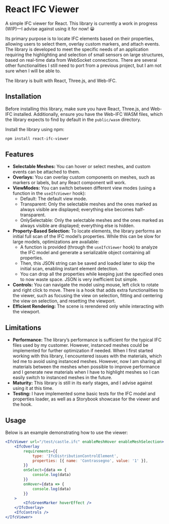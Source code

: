 # React IFC Viewer

A simple IFC viewer for React. This library is currently a work in progress (WIP)—I advise against using it for now! 😀

Its primary purpose is to locate IFC elements based on their properties, allowing users to select them, overlay custom markers, and attach events. The library is developed to meet the specific needs of an application requiring the highlighting and selection of small sensors on large structures, based on real-time data from WebSocket connections. There are several other functionalities I still need to port from a previous project, but I am not sure when I will be able to.

The library is built with React, Three.js, and Web-IFC.

## Installation

Before installing this library, make sure you have React, Three.js, and Web-IFC installed. Additionally, ensure you have the Web-IFC WASM files, which the library expects to find by default in the `public/wasm` directory.

Install the library using npm:

```bash
npm install react-ifc-viewer
```

## Features

- **Selectable Meshes:** You can hover or select meshes, and custom events can be attached to them.
- **Overlays:** You can overlay custom components on meshes, such as markers or labels, but any React component will work.
- **ViewModes:** You can switch between different view modes (using a function in the `useIfcViewer` hook):
    - Default: The default view mode.
    - Transparent: Only the selectable meshes and the ones marked as always visible are displayed; everything else becomes half-transparent.
    - OnlySelectable: Only the selectable meshes and the ones marked as always visible are displayed; everything else is hidden.
- **Property-Based Selection:** To locate elements, the library performs an initial full scan of the IFC model’s properties. While this can be slow for large models, optimizations are available:
    - A function is provided (through the `useIfcViewer` hook) to analyze the IFC model and generate a serializable object containing all properties.
    - Then, this JSON string can be saved and loaded later to skip the initial scan, enabling instant element detection.
    - You can drop all the properties while keeping just the specified ones to now waste space. JSON is very inefficient but simple.
- **Controls:** You can navigate the model using mouse, left click to rotate and right click to move. There is a hook that adds extra functionalities to the viewer, such as focusing the view on selection, fitting and centering the view on selection, and resetting the viewport.
- **Efficient Rendering:** The scene is rerendered only while interacting with the viewport.

## Limitations

- **Performance:** The library’s performance is sufficient for the typical IFC files used by my customer. However, instanced meshes could be implemented for further optimization if needed. When I first started working with this library, I encountered issues with the materials, which led me to avoid using instanced meshes. However, now I am sharing all materials between the meshes when possible to improve performance and I generate new materials when I have to highlight meshes so I can easily switch to instanced meshes in the future.
- **Maturity:** This library is still in its early stages, and I advise against using it at this time.
- **Testing:** I have implemented some basic tests for the IFC model and properties loader, as well as a Storybook showcase for the viewer and the hook.

## Usage

Below is an example demonstrating how to use the viewer:

```jsx
<IfcViewer url="/test/castle.ifc" enableMeshHover enableMeshSelection>
	<IfcOverlay
		requirements={{
			type: 'IfcDistributionControlElement',
			properties: [{ name: 'Contrassegno', value: '1' }],
		}}
		onSelect={data => {
			console.log(data)
		}}
		onHover={data => {
			console.log(data)
		}}
	>
		<IfcGreenMarker hoverEffect />
	</IfcOverlay>
	<IfcControls />
</IfcViewer>
```
